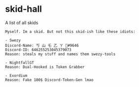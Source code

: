 # skid-hall
A list of all skids

```
Myself. Im a skid. But not this skid-ish like these idiots:
```


```
- Swezy
Discord-Name: 丂 山 乇 乙 ㄚ 🌺#9646
Discord-ID: 646255253045379073
Reason: steals my stuff and names them swezy-tools
```

```
- NightfallGT
Reason: Dual-Hooked is Token Grabber
```

```
- Exordium
Reason: Fake 100$ Discord-Token-Gen lmao
```
